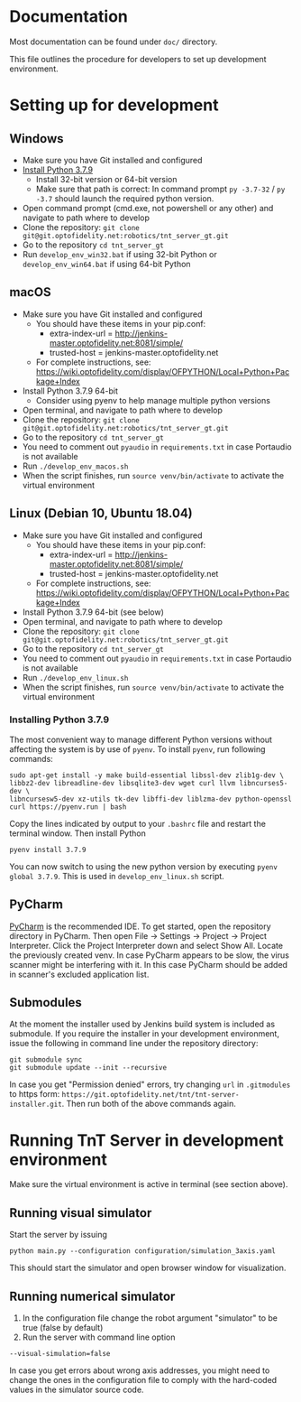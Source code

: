 # Documentation

Most documentation can be found under `doc/` directory.

This file outlines the procedure for developers to set up development environment.

# Setting up for development

## Windows

- Make sure you have Git installed and configured
- [Install Python 3.7.9](https://www.python.org/downloads/windows/)
  - Install 32-bit version or 64-bit version
  - Make sure that path is correct: In command prompt `py -3.7-32` / `py -3.7` should launch the required python version.
- Open command prompt (cmd.exe, not powershell or any other) and navigate to path where to develop
- Clone the repository: `git clone git@git.optofidelity.net:robotics/tnt_server_gt.git`
- Go to the repository `cd tnt_server_gt`
- Run `develop_env_win32.bat` if using 32-bit Python or `develop_env_win64.bat` if using 64-bit Python

## macOS

- Make sure you have Git installed and configured
  	- You should have these items in your pip.conf:
        - extra-index-url = http://jenkins-master.optofidelity.net:8081/simple/
        - trusted-host = jenkins-master.optofidelity.net
  	- For complete instructions, see: https://wiki.optofidelity.com/display/OFPYTHON/Local+Python+Package+Index
- Install Python 3.7.9 64-bit
	- Consider using pyenv to help manage multiple python versions
- Open terminal, and navigate to path where to develop
- Clone the repository: `git clone git@git.optofidelity.net:robotics/tnt_server_gt.git`
- Go to the repository `cd tnt_server_gt`
- You need to comment out `pyaudio` in `requirements.txt` in case Portaudio is not available
- Run `./develop_env_macos.sh`
- When the script finishes, run `source venv/bin/activate` to activate the virtual environment

## Linux (Debian 10, Ubuntu 18.04)

- Make sure you have Git installed and configured
  	- You should have these items in your pip.conf:
        - extra-index-url = http://jenkins-master.optofidelity.net:8081/simple/
        - trusted-host = jenkins-master.optofidelity.net
  	- For complete instructions, see: https://wiki.optofidelity.com/display/OFPYTHON/Local+Python+Package+Index
- Install Python 3.7.9 64-bit (see below)
- Open terminal, and navigate to path where to develop
- Clone the repository: `git clone git@git.optofidelity.net:robotics/tnt_server_gt.git`
- Go to the repository `cd tnt_server_gt`
- You need to comment out `pyaudio` in `requirements.txt` in case Portaudio is not available
- Run `./develop_env_linux.sh`
- When the script finishes, run `source venv/bin/activate` to activate the virtual environment

### Installing Python 3.7.9

The most convenient way to manage different Python versions without affecting the system is by use of `pyenv`.
To install `pyenv`, run following commands:

    sudo apt-get install -y make build-essential libssl-dev zlib1g-dev \
    libbz2-dev libreadline-dev libsqlite3-dev wget curl llvm libncurses5-dev \
    libncursesw5-dev xz-utils tk-dev libffi-dev liblzma-dev python-openssl
    curl https://pyenv.run | bash

Copy the lines indicated by output to your `.bashrc` file and restart the terminal window. Then install Python

    pyenv install 3.7.9

You can now switch to using the new python version by executing `pyenv global 3.7.9`. This is used in `develop_env_linux.sh` script.

## PyCharm

[PyCharm](https://www.jetbrains.com/pycharm/) is the recommended IDE. To get started, open the repository directory in PyCharm. Then open File -> Settings -> Project -> Project Interpreter. Click the Project Interpreter down and select Show All. Locate the previously created venv.
In case PyCharm appears to be slow, the virus scanner might be interfering with it. In this case PyCharm should be added in scanner's excluded application list.

## Submodules

At the moment the installer used by Jenkins build system is included as submodule. If you require the installer in your development environment, issue the following in command line under the repository directory:

```
git submodule sync
git submodule update --init --recursive
```

In case you get "Permission denied" errors, try changing `url` in `.gitmodules` to https form: `https://git.optofidelity.net/tnt/tnt-server-installer.git`. Then run both of the above commands again.

# Running TnT Server in development environment

Make sure the virtual environment is active in terminal (see section above).

## Running visual simulator

Start the server by issuing

    python main.py --configuration configuration/simulation_3axis.yaml

This should start the simulator and open browser window for visualization.

## Running numerical simulator
1. In the configuration file change the robot argument "simulator" to be true (false by default)
2. Run the server with command line option 
```
--visual-simulation=false
```
In case you get errors about wrong axis addresses, you might need to change the ones in the configuration file to comply with the hard-coded values in the simulator source code.
